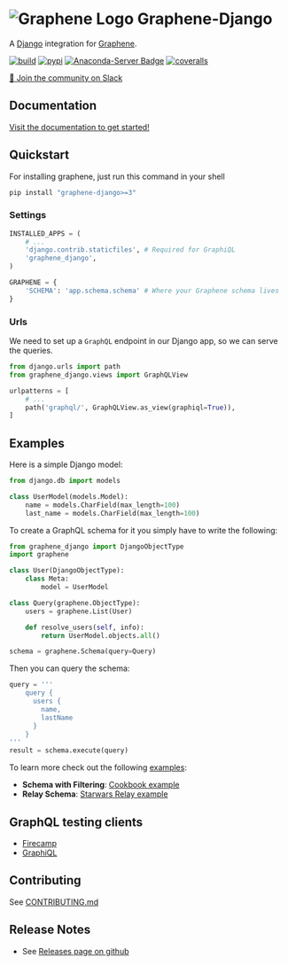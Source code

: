 # ![Graphene Logo](http://graphene-python.org/favicon.png) Graphene-Django


A [Django](https://www.djangoproject.com/) integration for [Graphene](http://graphene-python.org/).

[![build][build-image]][build-url]
[![pypi][pypi-image]][pypi-url]
[![Anaconda-Server Badge][conda-image]][conda-url]
[![coveralls][coveralls-image]][coveralls-url]

[build-image]: https://github.com/graphql-python/graphene-django/workflows/Tests/badge.svg
[build-url]: https://github.com/graphql-python/graphene-django/actions
[pypi-image]: https://img.shields.io/pypi/v/graphene-django.svg?style=flat
[pypi-url]: https://pypi.org/project/graphene-django/
[coveralls-image]: https://coveralls.io/repos/github/graphql-python/graphene-django/badge.svg?branch=master
[coveralls-url]: https://coveralls.io/github/graphql-python/graphene-django?branch=master
[conda-image]: https://img.shields.io/conda/vn/conda-forge/graphene-django.svg
[conda-url]: https://anaconda.org/conda-forge/graphene-django

[💬 Join the community on Slack](https://join.slack.com/t/graphenetools/shared_invite/enQtOTE2MDQ1NTg4MDM1LTA4Nzk0MGU0NGEwNzUxZGNjNDQ4ZjAwNDJjMjY0OGE1ZDgxZTg4YjM2ZTc4MjE2ZTAzZjE2ZThhZTQzZTkyMmM)

## Documentation

[Visit the documentation to get started!](https://docs.graphene-python.org/projects/django/en/latest/)

## Quickstart

For installing graphene, just run this command in your shell

```bash
pip install "graphene-django>=3"
```

### Settings

```python
INSTALLED_APPS = (
    # ...
    'django.contrib.staticfiles', # Required for GraphiQL
    'graphene_django',
)

GRAPHENE = {
    'SCHEMA': 'app.schema.schema' # Where your Graphene schema lives
}
```

### Urls

We need to set up a `GraphQL` endpoint in our Django app, so we can serve the queries.

```python
from django.urls import path
from graphene_django.views import GraphQLView

urlpatterns = [
    # ...
    path('graphql/', GraphQLView.as_view(graphiql=True)),
]
```

## Examples

Here is a simple Django model:

```python
from django.db import models

class UserModel(models.Model):
    name = models.CharField(max_length=100)
    last_name = models.CharField(max_length=100)
```

To create a GraphQL schema for it you simply have to write the following:

```python
from graphene_django import DjangoObjectType
import graphene

class User(DjangoObjectType):
    class Meta:
        model = UserModel

class Query(graphene.ObjectType):
    users = graphene.List(User)

    def resolve_users(self, info):
        return UserModel.objects.all()

schema = graphene.Schema(query=Query)
```

Then you can query the schema:

```python
query = '''
    query {
      users {
        name,
        lastName
      }
    }
'''
result = schema.execute(query)
```

To learn more check out the following [examples](examples/):

* **Schema with Filtering**: [Cookbook example](examples/cookbook)
* **Relay Schema**: [Starwars Relay example](examples/starwars)


## GraphQL testing clients
 - [Firecamp](https://firecamp.io/graphql)
 - [GraphiQL](https://github.com/graphql/graphiql)


## Contributing

See [CONTRIBUTING.md](CONTRIBUTING.md)

## Release Notes

* See [Releases page on github](https://github.com/graphql-python/graphene-django/releases)

